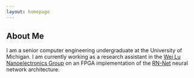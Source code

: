 ```yaml
---
layout: homepage
---
```


## About Me

I am a senior computer engineering undergraduate at the University of Michigan. I am currently working as a research assistant in the <a href="https://lugroup.engin.umich.edu" target="_blank">Wei Lu Nanoelectronics Group</a> on an FPGA implementation of the <a href="https://arxiv.org/abs/2303.10770" target="_blank">RN-Net</a> neural network architecture.

<!---
## Research Interests

- **Computer Vision:** image recognition, image generation, video captioning
- **Machine Learning:** meta-learning, incremental learning, transfer learning

## News

- **[Feb. 2020]** Our paper about incremental learning is accepted to CVPR 2020.
- **[Feb. 2020]** We will host the ACM Multimedia Asia 2020 conference in Singapore!
- **[Sept. 2019]** Our paper about few-shot learning is accepted to NeurIPS 2019.
- **[Mar. 2019]** Our paper about few-shot learning is accepted to CVPR 2019.

{% include_relative _includes/publications.md %}

{% include_relative _includes/services.md %}
-->
